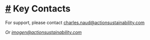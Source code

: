 # [#](#-key-contacts) Key Contacts

For support, please contact charles.naud@actionsustainability.com

*Or imogen@actionsustainability.com*
